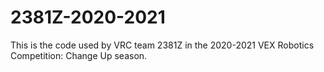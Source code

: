 # 2381Z-2020-2021

This is the code used by VRC team 2381Z in the 2020-2021 VEX Robotics Competition: Change Up season.
